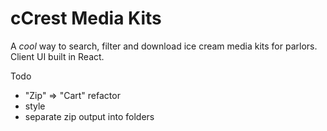 # cCrest Media Kits
A _cool_ way to search, filter and download ice cream media kits for parlors. Client UI built in React.

Todo
* "Zip" => "Cart" refactor
* style
* separate zip output into folders